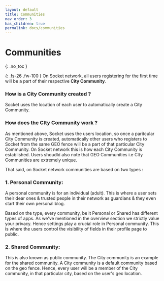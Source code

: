 ```yaml
---
layout: default
title: Communities
nav_order: 3
has_children: true
permalink: docs/communities
---
```

 
# Communities
{: .no_toc }

{: .fs-26 .fw-100 }
On Socket network, all users registering for the first time will be a part of their respective **City Community**. 

### How is a City Community created ? 

Socket uses the location of each user to automatically create a City Community.

### How does the CIty Community work ?

As mentioned above, Socket uses the users location, so once a paritcular City Community is created, automatically other users who registers to Socket from the same GEO fence will be a part of that particular City Community. 
On Socket network this is how each City Community is established. Users shoudld also note that GEO Communities i.e CIty Communities are extremely unique. 

That said, on Socket network communities are based on two types :


### 1. Personal Community:

A personal community is for an individual (adult). This is where a user sets their dear ones & trusted people in their network as guardians & they even start their own personal blog. 

Based on the type, every community, be it Personal or Shared has different types of apps. As we've mentioned in the overview section we strictly value your privacy. Hence settings play a crucial role in Personal community. This is where the users control the visibility of fields in their profile page to public.


### 2. Shared Community:

This is also known as public community. The City community is an example for the shared community. A City community is a default community based on the geo fence. Hence, every user will be a member of the City community, in that particular city, based on the user's geo location. 


